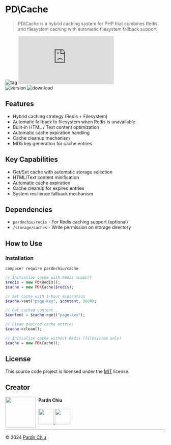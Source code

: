 # PD\Cache

> PD\Cache is a hybrid caching system for PHP that combines Redis and filesystem caching with automatic filesystem fallback support.

![tag](https://img.shields.io/badge/tag-PHP%20Library-bb4444)
![size](https://img.shields.io/github/size/pardnchiu/PHP-Cache/src/Cache.php)<br>
![version](https://img.shields.io/packagist/v/pardnchiu/cache)
![download](https://img.shields.io/packagist/dm/pardnchiu/cache)

## Features

- Hybrid caching strategy (Redis + Filesystem)
- Automatic fallback to filesystem when Redis is unavailable
- Built-in HTML / Text content optimization
- Automatic cache expiration handling
- Cache cleanup mechanism
- MD5 key generation for cache entries

## Key Capabilities

- Get/Set cache with automatic storage selection
- HTML/Text content minification
- Automatic cache expiration
- Cache cleanup for expired entries
- System resilience fallback mechanism

## Dependencies

- `pardnchiu/redis` - For Redis caching support (optional)
- `/storage/caches` - Write permission on storage directory

## How to Use

### Installation

```shell
composer require pardnchiu/cache
```

```php
// Initialize cache with Redis support
$redis = new PD\Redis();
$cache = new PD\Cache($redis);

// Set cache with 1-hour expiration
$cache->set("page-key", $content, 3600);

// Get cached content
$content = $cache->get("page-key");

// Clean expired cache entries
$cache->clean();

// Initialize cache without Redis (filesystem only)
$cache = new PD\Cache();
```

## License

This source code project is licensed under the [MIT](https://github.com/pardnchiu/PHP-Cache/blob/main/LICENSE) license.

## Creator

<img src="https://avatars.githubusercontent.com/u/25631760" align="left" width="96" height="96" style="margin-right: 0.5rem;">

#### Pardn Chiu

<a href="mailto:dev@pardn.io" target="_blank">
 <img src="https://pardn.io/image/email.svg" width="48" height="48">
</a>
<a href="https://linkedin.com/in/pardnchiu" target="_blank">
 <img src="https://pardn.io/image/linkedin.svg" width="48" height="48">
</a>

---

©️ 2024 [Pardn Chiu](https://pardn.io)
